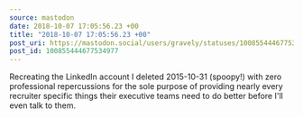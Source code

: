 ```yaml
---
source: mastodon
date: 2018-10-07 17:05:56.23 +00
title: "2018-10-07 17:05:56.23 +00"
post_uri: https://mastodon.social/users/gravely/statuses/100855444677534977
post_id: 100855444677534977
---
```

Recreating the LinkedIn account I deleted 2015-10-31 (spoopy!) with zero professional repercussions for the sole purpose of providing nearly every recruiter specific things their executive teams need to do better before I'll even talk to them.


